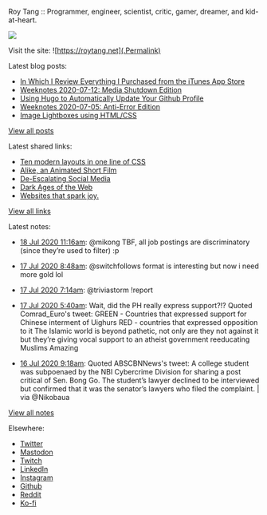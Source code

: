 Roy Tang :: Programmer, engineer, scientist, critic, gamer, dreamer, and kid-at-heart.

![](https://roytang.net/img/profile.jpg)

Visit the site: ![https://roytang.net](.Permalink)

Latest blog posts:
    

- [In Which I Review Everything I Purchased from the iTunes App Store](https://roytang.net/2020/07/itunes-purchases/)
- [Weeknotes 2020-07-12: Media Shutdown Edition](https://roytang.net/2020/07/weeknotes-07-12/)
- [Using Hugo to Automatically Update Your Github Profile](https://roytang.net/2020/07/hugo-update-github-profile/)
- [Weeknotes 2020-07-05: Anti-Error Edition](https://roytang.net/2020/07/weeknotes-07-05/)
- [Image Lightboxes using HTML/CSS](https://roytang.net/2020/07/image-lightboxes-using-html/css/)

[View all posts](https://roytang.net/blog)

Latest shared links:
    

- [Ten modern layouts in one line of CSS](https://roytang.net/2020/07/ten-modern-layouts-in-one-line-of-css/)
- [Alike, an Animated Short Film](https://roytang.net/2020/07/alike-an-animated-short-film/)
- [De-Escalating Social Media](https://roytang.net/2020/07/de-escalating-social-media/)
- [Dark Ages of the Web](https://roytang.net/2020/07/dark-ages-of-the-web/)
- [Websites that spark joy.](https://roytang.net/2020/07/websites-that-spark-joy/)

[View all links](https://roytang.net/links)

Latest notes:
    

- [18 Jul 2020 11:16am](https://roytang.net/2020/07/1284447050117996545/): @mikong TBF, all job postings are discriminatory (since they&rsquo;re used to filter) :p
- [17 Jul 2020 8:48am](https://roytang.net/2020/07/1284047361648422912/): @switchfollows format is interesting but now i need more gold lol
- [17 Jul 2020 7:14am](https://roytang.net/2020/07/1284023578459992065/): @triviastorm !report
- [17 Jul 2020 5:40am](https://roytang.net/2020/07/1284000086695964673/): Wait, did the PH really express support?!?
Quoted Comrad_Euro&#39;s tweet:   GREEN - Countries that expressed support for Chinese interment of Uighurs
RED - countries that expressed opposition to it
The Islamic world is beyond pathetic, not only are they not against it but they&rsquo;re giving vocal support to an atheist government reeducating Muslims
Amazing
 
- [16 Jul 2020 9:18am](https://roytang.net/2020/07/1283692366520446978/): Quoted ABSCBNNews&#39;s tweet:   A college student was subpoenaed by the NBI Cybercrime Division for sharing a post critical of Sen. Bong Go. The student’s lawyer declined to be interviewed but confirmed that it was the senator’s lawyers who filed the complaint. | via @Nikobaua  

[View all notes](https://roytang.net/notes)

Elsewhere:

- [Twitter](https://twitter.com/roytang)
- [Mastodon](https://mastodon.technology/@roytang)
- [Twitch](https://twitch.tv/twitchyroy)
- [LinkedIn](https://www.linkedin.com/in/roytang)
- [Instagram](https://instagram.com/roytang0400)
- [Github](https://github.com/roytang)
- [Reddit](https://reddit.com/u/hungryroy)
- [Ko-fi](https://ko-fi.com/roytang)